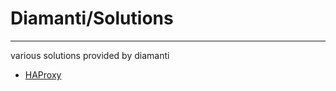 # Diamanti/Solutions
***
various solutions provided by diamanti


* [HAProxy](lbaas/haproxy/readme.md)